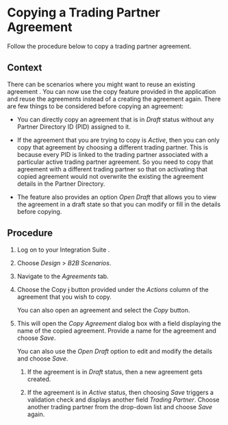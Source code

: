 <!-- loio02600be570a14b69ba84d2836c50cad4 -->

<link rel="stylesheet" type="text/css" href="../css/sap-icons.css"/>

# Copying a Trading Partner Agreement

Follow the procedure below to copy a trading partner agreement.



## Context

There can be scenarios where you might want to reuse an existing agreement . You can now use the copy feature provided in the application and reuse the agreements instead of a creating the agreement again. There are few things to be considered before copying an agreement:

-   You can directly copy an agreement that is in *Draft* status without any Partner Directory ID \(PID\) assigned to it.

-   If the agreement that you are trying to copy is *Active*, then you can only copy that agreement by choosing a different trading partner. This is because every PID is linked to the trading partner associated with a particular active trading partner agreement. So you need to copy that agreement with a different trading partner so that on activating that copied agreement would not overwrite the existing the agreement details in the Partner Directory.
-   The feature also provides an option *Open Draft* that allows you to view the agreement in a draft state so that you can modify or fill in the details before copying.



## Procedure

1.  Log on to your Integration Suite .

2.  Choose *Design* \> *B2B Scenarios*.

3.  Navigate to the *Agreements* tab.

4.  Choose the Copy <span class="SAP-icons"></span> button provided under the *Actions* column of the agreement that you wish to copy.

    You can also open an agreement and select the *Copy* button.

5.  This will open the *Copy Agreement* dialog box with a field displaying the name of the copied agreement. Provide a name for the agreement and choose *Save*.

    You can also use the *Open Draft* option to edit and modify the details and choose *Save*.

    1.  If the agreement is in *Draft* status, then a new agreement gets created.

    2.  If the agreement is in *Active* status, then choosing *Save* triggers a validation check and displays another field *Trading Partner*. Choose another trading partner from the drop-down list and choose *Save* again.



